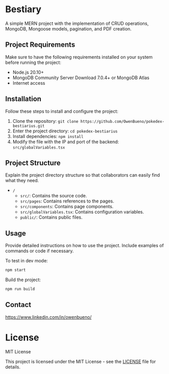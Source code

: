 # Bestiary

A simple MERN project with the implementation of CRUD operations, MongoDB, Mongoose models, pagination, and PDF creation.

## Project Requirements

Make sure to have the following requirements installed on your system before running the project:

- Node.js 20.10+
- MongoDB Community Server Download 7.0.4+ or MongoDB Atlas
- Internet access

## Installation

Follow these steps to install and configure the project:

1. Clone the repository: `git clone https://github.com/OwenBueno/pokedex-bestiarius.git`
2. Enter the project directory: `cd pokedex-bestiarius`
3. Install dependencies: `npm install`
4. Modify the file with the IP and port of the backend: `src/globalVariables.tsx`

## Project Structure

Explain the project directory structure so that collaborators can easily find what they need.

- `/`
  - `src/`: Contains the source code.
  - `src/pages`: Contains references to the pages.
  - `src/components`: Contains page components.
  - `src/globalVariables.tsx`: Contains configuration variables.
  - `public/`: Contains public files.

## Usage

Provide detailed instructions on how to use the project. Include examples of commands or code if necessary.

To test in dev mode:

```bash
npm start
```
Build the project:
```bash
npm run build
```

## Contact

https://www.linkedin.com/in/owenbueno/

# License

MIT License

This project is licensed under the MIT License - see the [LICENSE](LICENSE) file for details.